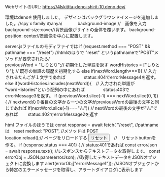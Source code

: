 WebサイトのURL:   https://4lskittta-deno-shirit-10.deno.dev/

環境はdenoを使用しました。
デザインはバックグラウンドイメージを追加しました。//spy x family のanya/
　　　    background-image //　画像を入力
    background-size:cover//背景画像がサイトの全体を覆います。
    background-position: center//景画像を中心に配置します。   
    
server.jsファイルのモディファイでは
if (request.method === "POST" && pathname === "/reset") //htmlのほうで "reset" というpathnameで"POST"メソッドが要求されたら/      
        previousWord = "しりとり";// 初期化した単語を返す
        wordHistories = ["しりとり"]; // 既存の単語の履歴を初期化する
else if(nextWord.length===1){ // 入力されるたんごが１文字であれば
　　　　status:404でerrorMessage4を返す。
else if(wordHistories.includes(nextWord)){　// 入力された単語が "wordHistories"という配列の中にあれば
　　　　status:403でerrorMessage3を返す。
if (previousWord.slice(-1) === nextWord.slice(0, 1)) { // nextwordの０番目の文字から一つの文字がpreviousWordの最後の文字と同じであれば
    if(nextWord.slice(-1)==="ん"){ // nextWordの最後の文字が"ん"であれば
    　　status:402でerrorMessage2を返す
      
html ファイルのほうでは
const response = await fetch(
        "/reset", //pathnameは　reset
method: "POST",   //メソッドは  POST  
location.reload();// ページをリロードする
<button id="resetSendButton">リセット</button>　//　リセットbuttonを作る。
if (response.status === 401) { // status:401であれば
         const errorJson = await response.text(); //レスポンスからテキストデータを取得します。
         const errorObj = JSON.parse(errorJson); //取得したテキストデータをJSONオブジェクトに変換します
         alert(errorObj["errorMessage1"]); //JSONオブジェクトから特定のエラーメッセージを取得し、アラートダイアログに表示します
